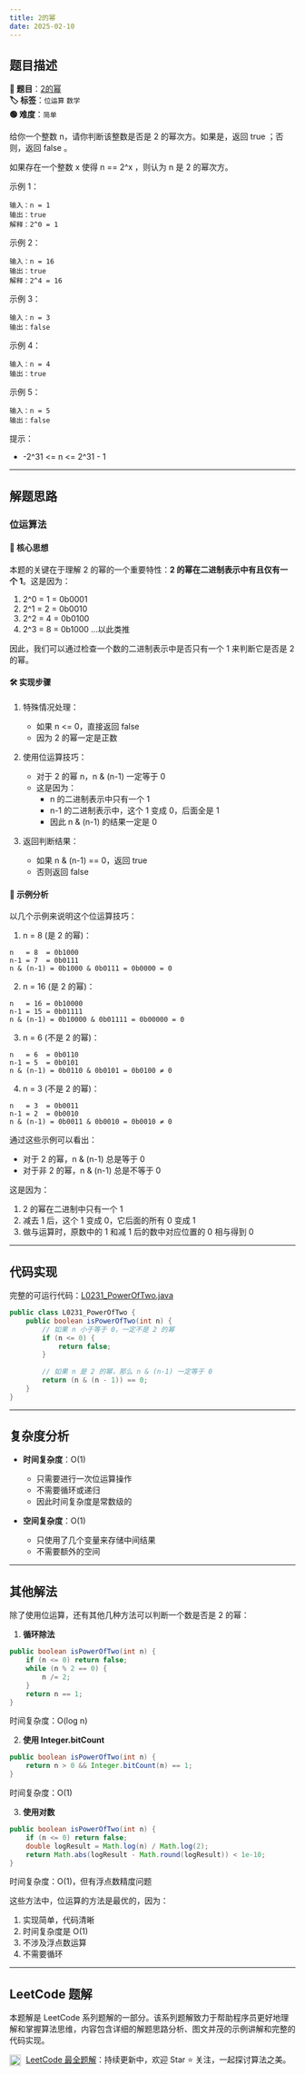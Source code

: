 ```yaml
---
title: 2的幂
date: 2025-02-10
---
```


## 题目描述

**🔗 题目**：[2的幂](https://leetcode.cn/problems/power-of-two/)  
**🏷️ 标签**：`位运算` `数学`  
**🟢 难度**：`简单`  

给你一个整数 n，请你判断该整数是否是 2 的幂次方。如果是，返回 true ；否则，返回 false 。

如果存在一个整数 x 使得 n == 2^x ，则认为 n 是 2 的幂次方。

示例 1：
```
输入：n = 1
输出：true
解释：2^0 = 1
```

示例 2：
```
输入：n = 16
输出：true
解释：2^4 = 16
```

示例 3：
```
输入：n = 3
输出：false
```

示例 4：
```
输入：n = 4
输出：true
```

示例 5：
```
输入：n = 5
输出：false
```

提示：
- -2^31 <= n <= 2^31 - 1

---

## 解题思路
### 位运算法

#### 📝 核心思想
本题的关键在于理解 2 的幂的一个重要特性：**2 的幂在二进制表示中有且仅有一个 1**。这是因为：
1. 2^0 = 1 = 0b0001
2. 2^1 = 2 = 0b0010
3. 2^2 = 4 = 0b0100
4. 2^3 = 8 = 0b1000
...以此类推

因此，我们可以通过检查一个数的二进制表示中是否只有一个 1 来判断它是否是 2 的幂。

#### 🛠️ 实现步骤
1. 特殊情况处理：
   - 如果 n <= 0，直接返回 false
   - 因为 2 的幂一定是正数

2. 使用位运算技巧：
   - 对于 2 的幂 n，n & (n-1) 一定等于 0
   - 这是因为：
     - n 的二进制表示中只有一个 1
     - n-1 的二进制表示中，这个 1 变成 0，后面全是 1
     - 因此 n & (n-1) 的结果一定是 0

3. 返回判断结果：
   - 如果 n & (n-1) == 0，返回 true
   - 否则返回 false

#### 🧩 示例分析
以几个示例来说明这个位运算技巧：

1. n = 8 (是 2 的幂)：
```
n   = 8  = 0b1000
n-1 = 7  = 0b0111
n & (n-1) = 0b1000 & 0b0111 = 0b0000 = 0
```

2. n = 16 (是 2 的幂)：
```
n   = 16 = 0b10000
n-1 = 15 = 0b01111
n & (n-1) = 0b10000 & 0b01111 = 0b00000 = 0
```

3. n = 6 (不是 2 的幂)：
```
n   = 6  = 0b0110
n-1 = 5  = 0b0101
n & (n-1) = 0b0110 & 0b0101 = 0b0100 ≠ 0
```

4. n = 3 (不是 2 的幂)：
```
n   = 3  = 0b0011
n-1 = 2  = 0b0010
n & (n-1) = 0b0011 & 0b0010 = 0b0010 ≠ 0
```

通过这些示例可以看出：
- 对于 2 的幂，n & (n-1) 总是等于 0
- 对于非 2 的幂，n & (n-1) 总是不等于 0

这是因为：
1. 2 的幂在二进制中只有一个 1
2. 减去 1 后，这个 1 变成 0，它后面的所有 0 变成 1
3. 做与运算时，原数中的 1 和减 1 后的数中对应位置的 0 相与得到 0

---

## 代码实现

完整的可运行代码：[L0231_PowerOfTwo.java](../src/main/java/L0231_PowerOfTwo.java)

```java
public class L0231_PowerOfTwo {
    public boolean isPowerOfTwo(int n) {
        // 如果 n 小于等于 0，一定不是 2 的幂
        if (n <= 0) {
            return false;
        }
        
        // 如果 n 是 2 的幂，那么 n & (n-1) 一定等于 0
        return (n & (n - 1)) == 0;
    }
}
```

---

## 复杂度分析

- **时间复杂度**：O(1)
  - 只需要进行一次位运算操作
  - 不需要循环或递归
  - 因此时间复杂度是常数级的

- **空间复杂度**：O(1)
  - 只使用了几个变量来存储中间结果
  - 不需要额外的空间

---

## 其他解法

除了使用位运算，还有其他几种方法可以判断一个数是否是 2 的幂：

1. **循环除法**
```java
public boolean isPowerOfTwo(int n) {
    if (n <= 0) return false;
    while (n % 2 == 0) {
        n /= 2;
    }
    return n == 1;
}
```
时间复杂度：O(log n)

2. **使用 Integer.bitCount**
```java
public boolean isPowerOfTwo(int n) {
    return n > 0 && Integer.bitCount(n) == 1;
}
```
时间复杂度：O(1)

3. **使用对数**
```java
public boolean isPowerOfTwo(int n) {
    if (n <= 0) return false;
    double logResult = Math.log(n) / Math.log(2);
    return Math.abs(logResult - Math.round(logResult)) < 1e-10;
}
```
时间复杂度：O(1)，但有浮点数精度问题

这些方法中，位运算的方法是最优的，因为：
1. 实现简单，代码清晰
2. 时间复杂度是 O(1)
3. 不涉及浮点数运算
4. 不需要循环

---

## LeetCode 题解

本题解是 LeetCode 系列题解的一部分。该系列题解致力于帮助程序员更好地理解和掌握算法思维，内容包含详细的解题思路分析、图文并茂的示例讲解和完整的代码实现。

<img src="https://github.githubassets.com/images/modules/logos_page/GitHub-Mark.png" alt="GitHub" width="20" style="vertical-align: middle; margin-right: 5px"> [LeetCode 最全题解](https://github.com/LjyYano/LeetCode)：持续更新中，欢迎 Star ⭐️ 关注，一起探讨算法之美。 